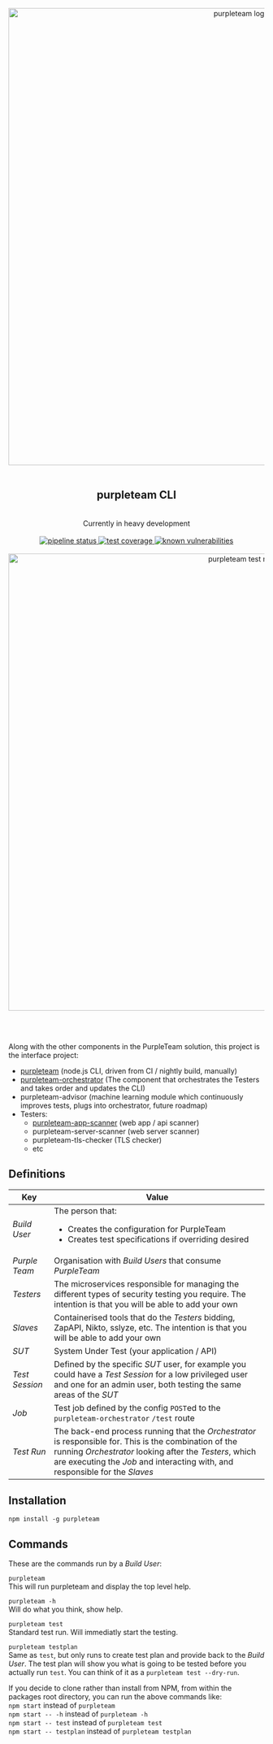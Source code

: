 <div align="center">
  <br/>
  <a href="https://purpleteam-labs.com" title="purpleteam">
    <img width=900px src="https://gitlab.com/purpleteam-labs/purpleteam/raw/master/assets/images/purpleteam-banner.png" alt="purpleteam logo">
  </a>
  <br/>
  <br/>
  <h2>purpleteam CLI</h2><br/>
    Currently in heavy development
  <br/><br/>

  <a href="https://gitlab.com/purpleteam-labs/purpleteam/commits/master" title="pipeline status">
     <img src="https://gitlab.com/purpleteam-labs/purpleteam/badges/master/pipeline.svg" alt="pipeline status">
  </a>

  <a href="https://gitlab.com/purpleteam-labs/purpleteam/commits/master" title="test coverage">
     <img src="https://gitlab.com/purpleteam-labs/purpleteam/badges/master/coverage.svg" alt="test coverage">
  </a>

  <a href="https://snyk.io/test/github/purpleteam-labs/purpleteam?targetFile=package.json" title="known vulnerabilities">
    <img src="https://snyk.io/test/github/purpleteam-labs/purpleteam/badge.svg?targetFile=package.json" alt="known vulnerabilities"/>
  </a>
  <br/><br/>
  <a href="https://purpleteam-labs.com" title="purpleteam">
    <img width=900px src="https://gitlab.com/purpleteam-labs/purpleteam/uploads/2101d9c56556f77490c696fb4d39c742/EndOfTestRun.png" alt="purpleteam test run">
  </a>

<br/><br/>
</div>


Along with the other components in the PurpleTeam solution, this project is the interface project:

* [purpleteam](https://gitlab.com/purpleteam-labs/purpleteam) (node.js CLI, driven from CI / nightly build, manually)
* [purpleteam-orchestrator](https://gitlab.com/purpleteam-labs/purpleteam-orchestrator) (The component that orchestrates the Testers and takes order and updates the CLI)
* purpleteam-advisor (machine learning module which continuously improves tests, plugs into orchestrator, future roadmap)
* Testers:
  * [purpleteam-app-scanner](https://gitlab.com/purpleteam-labs/purpleteam-app-scanner) (web app / api scanner)
  * purpleteam-server-scanner (web server scanner)
  * purpleteam-tls-checker (TLS checker)
  * etc

## Definitions

 Key                 | Value   
---------------------|---------
 _Build User_        | The person that: <ul><li>Creates the configuration for PurpleTeam</li><li>Creates test specifications if overriding desired</li></ul> 
 _Purple Team_       | Organisation with _Build Users_ that consume _PurpleTeam_ 
 _Testers_           | The microservices responsible for managing the different types of security testing you require. The intention is that you will be able to add your own
 _Slaves_            | Containerised tools that do the _Testers_ bidding, ZapAPI, Nikto, sslyze, etc. The intention is that you will be able to add your own
 _SUT_               | System Under Test (your application / API) 
 _Test Session_      | Defined by the specific _SUT_ user, for example you could have a _Test Session_ for a low privileged user and one for an admin user, both testing the same areas of the _SUT_ 
 _Job_               | Test job defined by the config `POST`ed to the `purpleteam-orchestrator` `/test` route
 _Test Run_          | The back-end process running that the _Orchestrator_ is responsible for. This is the combination of the running _Orchestrator_ looking after the _Testers_, which are executing the _Job_ and interacting with, and responsible for the _Slaves_
 

## Installation

`npm install -g purpleteam`

## Commands

These are the commands run by a _Build User_:

`purpleteam`  
This will run purpleteam and display the top level help.

`purpleteam -h`  
Will do what you think, show help.

`purpleteam test`  
Standard test run. Will immediatly start the testing.

`purpleteam testplan`  
Same as `test`, but only runs to create test plan and provide back to the _Build User_. The test plan will show you what is going to be tested before you actually run `test`. You can think of it as a `purpleteam test --dry-run`.

If you decide to clone rather than install from NPM, from within the packages root directory, you can run the above commands like:  
`npm start` instead of `purpleteam`  
`npm start -- -h` instead of `purpleteam -h`  
`npm start -- test` instead of `purpleteam test`  
`npm start -- testplan` instead of `purpleteam testplan`

